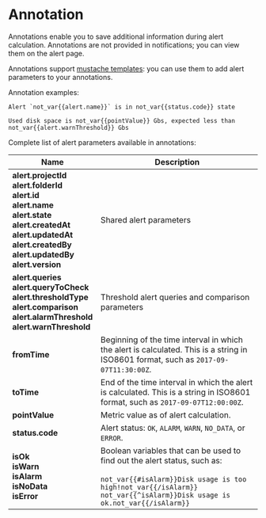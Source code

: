# Annotation

Annotations enable you to save additional information during alert calculation. Annotations are not provided in notifications; you can view them on the alert page.

Annotations support [mustache templates](http://mustache.github.io/): you can use them to add alert parameters to your annotations.

Annotation examples:

```text
Alert `not_var{{alert.name}}` is in not_var{{status.code}} state
```

```text
Used disk space is not_var{{pointValue}} Gbs, expected less than not_var{{alert.warnThreshold}} Gbs
```

Complete list of alert parameters available in annotations:

Name | Description
---------|----------
**alert.projectId**</br>**alert.folderId**</br>**alert.id**</br>**alert.name**</br>**alert.state**</br>**alert.createdAt**</br>**alert.updatedAt**</br>**alert.createdBy**</br>**alert.updatedBy**</br>**alert.version**</br> | Shared alert parameters
**alert.queries**</br>**alert.queryToCheck**</br>**alert.thresholdType**</br>**alert.comparison**</br>**alert.alarmThreshold**</br>**alert.warnThreshold** | Threshold alert queries and comparison parameters
**fromTime** | Beginning of the time interval in which the alert is calculated. This is a string in ISO8601 format, such as `2017-09-07T11:30:00Z`.
**toTime** | End of the time interval in which the alert is calculated. This is a string in ISO8601 format, such as `2017-09-07T12:00:00Z`.
**pointValue** | Metric value as of alert calculation.
**status.code** | Alert status: `OK`, `ALARM`, `WARN`, `NO_DATA`, or `ERROR`.
**isOk**</br>**isWarn**</br>**isAlarm**</br>**isNoData**</br>**isError** | Boolean variables that can be used to find out the alert status, such as:</br></br>`not_var{{#isAlarm}}Disk usage is too high!not_var{{/isAlarm}}`</br>`not_var{{^isAlarm}}Disk usage is ok.not_var{{/isAlarm}}`